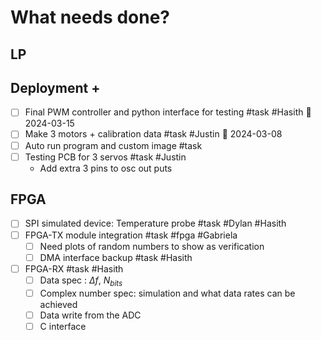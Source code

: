 


# What needs done?

## LP

## Deployment +

- [ ] Final PWM controller and python interface for testing #task #Hasith 📅 2024-03-15 
- [ ] Make 3 motors + calibration data #task #Justin 📅 2024-03-08 
- [ ] Auto run program and custom image #task 
- [ ] Testing PCB for 3 servos #task #Justin 
	- Add extra 3 pins to osc out puts
## FPGA

- [ ] SPI simulated device: Temperature probe #task #Dylan  #Hasith 
- [ ] FPGA-TX module integration #task #fpga #Gabriela 
	- [ ] Need plots of random numbers to show as verification
	- [ ] DMA interface backup #task #Hasith 

- [ ] FPGA-RX #task #Hasith 
	- [ ] Data spec : $\Delta f$, $N_{bits}$
	- [ ] Complex number spec: simulation and what data rates can be achieved 
	- [ ] Data write from the ADC
	- [ ] C interface